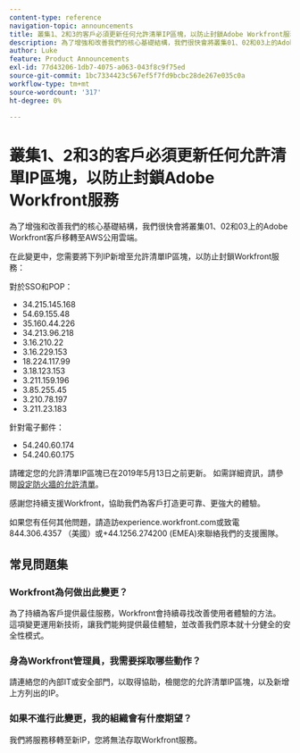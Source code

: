 ```yaml
---
content-type: reference
navigation-topic: announcements
title: 叢集1、2和3的客戶必須更新任何允許清單IP區塊，以防止封鎖Adobe Workfront服務
description: 為了增強和改善我們的核心基礎結構，我們很快會將叢集01、02和03上的Adobe Workfront客戶移轉至AWS公用雲端。
author: Luke
feature: Product Announcements
exl-id: 77d43206-1db7-4075-a063-043f8c9f75ed
source-git-commit: 1bc7334423c567ef5f7fd9bcbc28de267e035c0a
workflow-type: tm+mt
source-wordcount: '317'
ht-degree: 0%

---
```


# 叢集1、2和3的客戶必須更新任何允許清單IP區塊，以防止封鎖Adobe Workfront服務

為了增強和改善我們的核心基礎結構，我們很快會將叢集01、02和03上的Adobe Workfront客戶移轉至AWS公用雲端。

在此變更中，您需要將下列IP新增至允許清單IP區塊，以防止封鎖Workfront服務：

對於SSO和POP：

* 34.215.145.168
* 54.69.155.48
* 35.160.44.226
* 34.213.96.218
* 3.16.210.22
* 3.16.229.153
* 18.224.117.99
* 3.18.123.153
* 3.211.159.196
* 3.85.255.45
* 3.210.78.197
* 3.211.23.183

針對電子郵件：

* 54.240.60.174
* 54.240.60.175

請確定您的允許清單IP區塊已在2019年5月13日之前更新。 如需詳細資訊，請參閱[設定防火牆的允許清單](../../../administration-and-setup/get-started-wf-administration/configure-your-firewall.md)。

感謝您持續支援Workfront，協助我們為客戶打造更可靠、更強大的體驗。

如果您有任何其他問題，請造訪experience.workfront.com或致電844.306.4357 （美國）或+44.1256.274200 (EMEA)來聯絡我們的支援團隊。

## 常見問題集

### Workfront為何做出此變更？

為了持續為客戶提供最佳服務，Workfront會持續尋找改善使用者體驗的方法。 這項變更運用新技術，讓我們能夠提供最佳體驗，並改善我們原本就十分健全的安全性模式。

### 身為Workfront管理員，我需要採取哪些動作？

請連絡您的內部IT或安全部門，以取得協助，檢閱您的允許清單IP區塊，以及新增上方列出的IP。

### 如果不進行此變更，我的組織會有什麼期望？

我們將服務移轉至新IP，您將無法存取Workfront服務。
